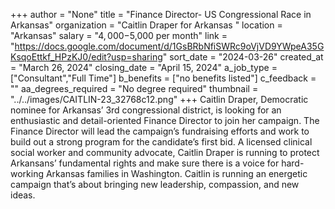 +++
author = "None"
title = "Finance Director- US Congressional Race in Arkansas"
organization = "Caitlin Draper for Arkansas "
location = "Arkansas"
salary = "$4,000-$5,000 per month"
link = "https://docs.google.com/document/d/1GsBRbNfiSWRc9oVjVD9YWpeA35GKsqoEttkf_HPzKJ0/edit?usp=sharing"
sort_date = "2024-03-26"
created_at = "March 26, 2024"
closing_date = "April 15, 2024"
a_job_type = ["Consultant","Full Time"]
b_benefits = ["no benefits listed"]
c_feedback = ""
aa_degrees_required = "No degree required"
thumbnail = "../../images/CAITLIN-23_32768c12.png"
+++
Caitlin Draper, Democratic nominee for Arkansas’ 3rd congressional district,  is looking for an enthusiastic and detail-oriented Finance Director to join her campaign. The Finance Director will lead the campaign’s fundraising efforts and work to build out a strong program for the candidate’s first bid. A licensed clinical social worker and community advocate, Caitlin Draper is running to protect Arkansans’ fundamental rights and make sure there is a voice for hard-working Arkansas families in Washington.  Caitlin is running an energetic campaign that’s about bringing new leadership, compassion, and new ideas. 